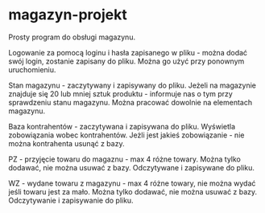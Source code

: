 # magazyn-projekt

Prosty program do obsługi magazynu.

Logowanie za pomocą loginu i hasła zapisanego w pliku - można dodać swój login, zostanie zapisany do pliku. Można go użyć przy ponownym uruchomieniu.

Stan magazynu - zaczytywany i zapisywany do pliku. Jeżeli na magazynie znajduje się 20 lub mniej sztuk produktu - informuje nas o tym przy sprawdzeniu stanu magazynu. Można pracować dowolnie na elementach magazynu.

Baza kontrahentów - zaczytywana i zapisywana do pliku. Wyświetla zobowiązania wobec kontrahentów. Jeżli jest jakieś zobowiązanie - nie można kontrahenta usunąć z bazy.

PZ - przyjęcie towaru do magaznu - max 4 różne towary. Można tylko dodawać, nie można usuwać z bazy. Odczytywane i zapisywane do pliku.

WZ - wydane towaru z magazynu - max 4 różne towary, nie można wydać jeśli towaru jest za mało. Można tylko dodawać, nie można usuwać z bazy. Odczytywanie i zapisywanie do pliku.
